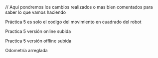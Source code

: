 // Aqui pondremos los cambios realizados o mas bien comentados para saber lo que vamos haciendo

Práctica 5 es solo el codigo del movimiento en cuadrado del robot

Practica 5 versión online subida

Practica 5 versión offline subida

Odometría arreglada
